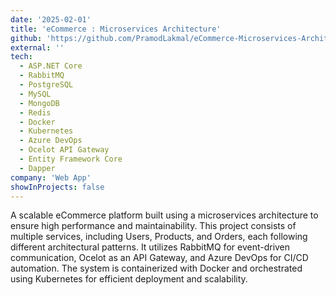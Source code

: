 ```yaml
---
date: '2025-02-01'
title: 'eCommerce : Microservices Architecture'
github: 'https://github.com/PramodLakmal/eCommerce-Microservices-Architecture'
external: ''
tech:
  - ASP.NET Core
  - RabbitMQ
  - PostgreSQL
  - MySQL
  - MongoDB
  - Redis
  - Docker
  - Kubernetes
  - Azure DevOps
  - Ocelot API Gateway
  - Entity Framework Core
  - Dapper
company: 'Web App'
showInProjects: false
---
```


A scalable eCommerce platform built using a microservices architecture to ensure high performance and maintainability. This project consists of multiple services, including Users, Products, and Orders, each following different architectural patterns. It utilizes RabbitMQ for event-driven communication, Ocelot as an API Gateway, and Azure DevOps for CI/CD automation. The system is containerized with Docker and orchestrated using Kubernetes for efficient deployment and scalability.
